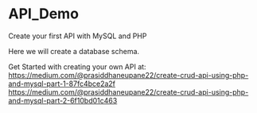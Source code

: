 # API_Demo

Create your first API with MySQL and PHP

Here we will create a database schema.

Get Started with creating your own API at:
https://medium.com/@prasiddhaneupane22/create-crud-api-using-php-and-mysql-part-1-87fc4bce2a2f
https://medium.com/@prasiddhaneupane22/create-crud-api-using-php-and-mysql-part-2-6f10bd01c463
